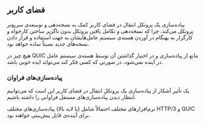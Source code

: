 ## فضای کاربر

پیاده‌سازی یک پروتکل انتقال در فضای کاربر کمک به نسخه‌دهی و
توسعه‌ی سریع‌تر پروتکل می‌کند، چرا که نسخه‌دهی و تکامل یافتن
پروتکل بدون ناگزیر ساختن کارخواه و کارگزار به بهنگام در آوردن هسته‌‌ی
سیستم عامل‌هایشان به جهت استفاده و قرار دادن نسخه‌های جدید نسبتاً ساده
خواهد بود.

هیچ چیز در QUIC مانع از پیاده‌سازی و در اختیار گذاشتن آن توسط هسته‌ی
سیستم عامل در آینده نمی‌شود، در صورتی که کسی فکر کند می‌تواند ایده
خوبی باشد.

### پیاده‌سازی‌های فراوان

یک تأثیر آشکار از پیاده‌سازی یک پروتکلِ انتقال در فضای کاربر این است که
می‌توانیم انتظار دیدن پیاده‌سازی‌های مستقل فراوانی را داشته
باشیم.

نرم‌افزار‌های مختلف احتمالاً شامل (یا لایه‌ بالا)
پیاده‌سازی‌های مختلف HTTP/3 و QUIC برای آینده‌ی قابل
پیش‌بینی خواهند بود.
